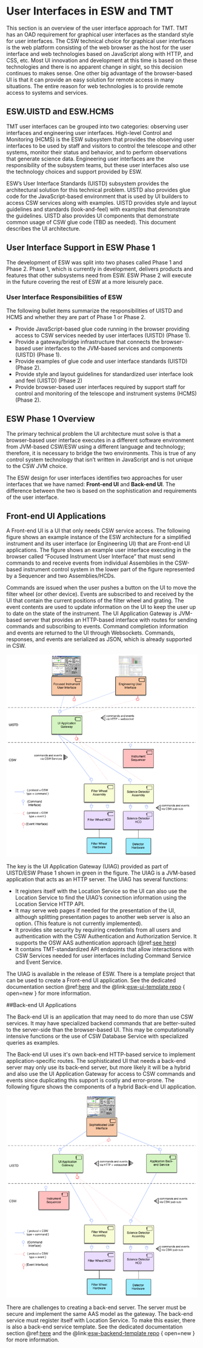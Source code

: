 # User Interfaces in ESW and TMT

This section is an overview of the user interface approach for TMT.
TMT has an OAD requirement for graphical user interfaces as the standard style for user interfaces. The CSW technical choice for 
graphical user interfaces is the web platform consisting of the web browser as the host for the user interface and web 
technologies based on JavaScript along with HTTP, and CSS, etc. Most UI innovation and development at this time is 
based on these technologies and there is no apparent change in sight, so this decision continues to makes sense.
One other big advantage of the browser-based UI is that it can provide an easy solution for remote access in many situations. 
The entire reason for web technologies is to provide remote access to systems and services.

## ESW.UISTD and ESW.HCMS

TMT user interfaces can be grouped into two categories: observing user interfaces and engineering user interfaces.
High-level Control and Monitoring (HCMS) is the ESW subsystem that provides the observing user interfaces 
to be used by staff and visitors to control the telescope and other systems, monitor their
status and behavior, and to perform observations that generate science data. Engineering user interfaces are 
the responsibility of the subsystem teams, but these user interfaces also use the technology choices and support provided
by ESW.

ESW’s User Interface Standards (UISTD) subsystem provides the architectural solution for this technical problem.
UISTD also provides glue code for the JavaScript-based environment that is used by UI builders to access CSW services 
along with examples. UISTD provides style and layout guidelines and standards (look-and-feel) with examples that demonstrate 
the guidelines. UISTD also provides UI components that demonstrate common usage of CSW glue code (TBD as needed). 
This document describes the UI architecture.

## User Interface Support in ESW Phase 1

The development of ESW was split into two phases called Phase 1 and Phase 2. Phase 1, which is currently in development,
delivers products and features that other subsystems need from ESW. ESW Phase 2 will execute in the future covering the 
rest of ESW at a more leisurely pace. 

### User Interface Responsibilities of ESW
The following bullet items summarize the responsibilities of UISTD and HCMS and whether they are part of Phase 1 or Phase 2.

* Provide JavaScript-based glue code running in the browser providing access to CSW services needed by user interfaces (UISTD) (Phase 1).
* Provide a gateway/bridge infrastructure that connects the browser-based user interfaces to the JVM-based services and components (UISTD) (Phase 1).
* Provide examples of glue code and user interface standards (UISTD) (Phase 2).
* Provide style and layout guidelines for standardized user interface look and feel (UISTD) (Phase 2)
* Provide browser-based user interfaces required by support staff for control and monitoring of the telescope and instrument systems (HCMS) (Phase 2).

## ESW Phase 1 Overview

The primary technical problem the UI architecture must solve is that a browser-based user interface executes in a different 
software environment from JVM-based CSW/ESW using a different language and technology; therefore, it is necessary to bridge the 
two environments. This is true of any control system technology that isn’t written in JavaScript and is not unique to 
the CSW JVM choice.

The ESW design for user interfaces identifies two approaches for user interfaces that we have named: **Front-end UI** and **Back-end UI**. The
difference between the two is based on the sophistication and requirements of the user interface.

## Front-end UI Applications

A Front-end UI is a UI that only needs CSW service access. The following figure shows an example instance of the 
ESW architecture for a simplified instrument and its user interface (or Engineering UI) that are Front-end UI applications.
The figure shows an example user interface executing in the browser called “Focused Instrument User Interface” that must 
send commands to and receive events from individual Assemblies in the CSW-based instrument control system in the 
lower part of the figure represented by a Sequencer and two Assemblies/HCDs.

Commands are issued when the user pushes a button on the UI to move the filter wheel (or other device). Events are 
subscribed to and received by the UI that contain the current positions of the filter wheel and grating. 
The event contents are used to update information on the UI to keep the user up to date on the state of the instrument.
The UI Application Gateway is JVM-based server that provides an HTTP-based interface with routes for 
sending commands and subscribing to events. Command completion information and events are returned to the 
UI through Websockets. Commands, responses, and events are serialized as JSON, which is already supported in CSW.

![ESW Gateway](../images/gateway/GatewayFrontend.png)

The key is the UI Application Gateway (UIAG) provided as part of UISTD/ESW Phase 1 shown in green in the figure. 
The UIAG is a JVM-based application that acts as an HTTP server. The UIAG has several functions:

* It registers itself with the Location Service so the UI can also use the Location Service to find the UIAG’s connection 
information using the Location Service HTTP API.
* It may serve web pages if needed for the presentation of the UI, although splitting presentation pages to another web server is 
also an option. (This feature is not currently implemented).
* It provides site security by requiring credentials from all users and authentication with the CSW Authentication and Authorization 
Service. It supports the OSW AAS authentication approach (@ref:[see here](gateway.md))
* It contains TMT-standardized API endpoints that allow interactions with CSW Services needed for user interfaces
including Command Service and Event Service.

The UIAG is available in the release of ESW. There is a template project that can be used to create a Front-end UI
application. See the dedicated documentation section @ref:[here](frontend-ui.md) and the @link:[esw-ui-template repo](https://github.com/tmtsoftware/esw-ui-template.g8) { open=new } 
for more information. 

##Back-end UI Applications

The Back-end UI is an application that may need to do more than use CSW services. It may have specialized backend 
commands that are better-suited to the server-side than the browser-based UI. This may be computationally 
intensive functions or the use of CSW Database Service with specialized queries as examples.

The Back-end UI uses it's own back-end HTTP-based service to implement application-specific routes. The sophisticated
UI that needs a back-end server may only use its back-end server, but more likely it will be a hybrid 
and also use the UI Application Gateway for access to CSW commands and events since 
duplicating this support is costly and error-prone. The following figure shows the components of a hybrid Back-end UI application.

![ESW Gateway](../images/gateway/BackendExample.png)

There are challenges to creating a back-end server. The server must be secure and implement the same AAS model as the
gateway. The back-end service must register itself with Location Service. To make this easier, there is also a back-end
service template. See the dedicated documentation section @ref:[here](backend-ui.md) and the @link:[esw-backend-template repo](https://github.com/tmtsoftware/esw-backend-template.g8) { open=new } 
for more information.